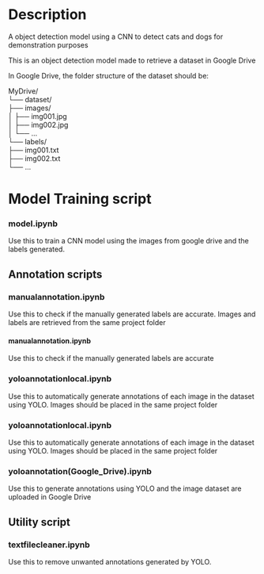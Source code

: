 # Description
A object detection model using a CNN to detect cats and dogs for demonstration purposes

This is an object detection model made to retrieve a dataset in Google Drive

In Google Drive, the folder structure of the dataset should be:

MyDrive/\
└── dataset/\
    ├── images/\
    │   ├── img001.jpg\
    │   ├── img002.jpg\
    │   └── ...\
    └── labels/\
        ├── img001.txt\
        ├── img002.txt\
        └── ...

# Model Training script
### model.ipynb
Use this to train a CNN model using the images from google drive and the labels generated.

## Annotation scripts
### manualannotation.ipynb
Use this to check if the manually generated labels are accurate. Images and labels are retrieved from the same project folder

#### manualannotation.ipynb
Use this to check if the manually generated labels are accurate

### yoloannotationlocal.ipynb
Use this to automatically generate annotations of each image in the dataset using YOLO. Images should be placed in the same project folder

### yoloannotationlocal.ipynb
Use this to automatically generate annotations of each image in the dataset using YOLO. Images should be placed in the same project folder

### yoloannotation(Google_Drive).ipynb
Use this to generate annotations using YOLO and the image dataset are uploaded in Google Drive

## Utility script
### textfilecleaner.ipynb
Use this to remove unwanted annotations generated by YOLO.

   
